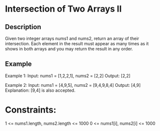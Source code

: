 # Intersection of Two Arrays II
## Description

Given two integer arrays nums1 and nums2, return an array of their intersection. Each element in the result must appear as many times as it shows in both arrays and you may return the result in any order.


## Example
Example 1:
Input: nums1 = [1,2,2,1], nums2 = [2,2]
Output: [2,2]

Example 2:
Input: nums1 = [4,9,5], nums2 = [9,4,9,8,4]
Output: [4,9]
Explanation: [9,4] is also accepted.

# Constraints:
1 <= nums1.length, nums2.length <= 1000
0 <= nums1[i], nums2[i] <= 1000